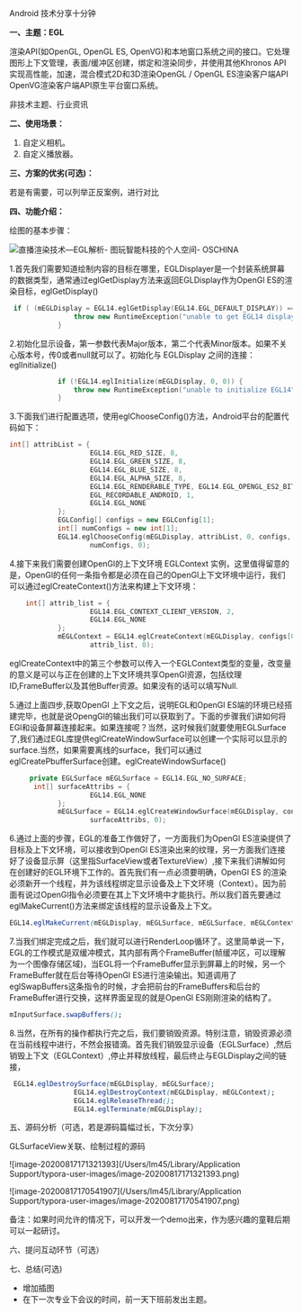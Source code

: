 Android 技术分享十分钟

**一、主题：EGL**

渲染API(如OpenGL, OpenGL ES, OpenVG)和本地窗口系统之间的接口。它处理图形上下文管理，表面/缓冲区创建，绑定和渲染同步，并使用其他Khronos API实现高性能，加速，混合模式2D和3D渲染OpenGL / OpenGL ES渲染客户端API OpenVG渲染客户端API原生平台窗口系统。

非技术主题、行业资讯

**二、使用场景：**

1. 自定义相机。
2. 自定义播放器。

**三、方案的优劣(可选)：**

若是有需要，可以列举正反案例，进行对比

**四、功能介绍：**

绘图的基本步骤：

![直播渲染技术—EGL解析- 图玩智能科技的个人空间- OSCHINA](https://oscimg.oschina.net/oscnet/up-93cf4ca49f349c2deed9e984e916e4342ff.png)

1.首先我们需要知道绘制内容的目标在哪里，EGLDisplayer是一个封装系统屏幕的数据类型，通常通过eglGetDisplay方法来返回EGLDisplay作为OpenGl ES的渲染目标，eglGetDisplay()

```cpp
 if ( (mEGLDisplay = EGL14.eglGetDisplay(EGL14.EGL_DEFAULT_DISPLAY)) == EGL14.EGL_NO_DISPLAY) {
                throw new RuntimeException("unable to get EGL14 display");
            }
```



2.初始化显示设备，第一参数代表Major版本，第二个代表Minor版本。如果不关心版本号，传0或者null就可以了。初始化与 EGLDisplay 之间的连接：eglInitialize()

```cpp
            if (!EGL14.eglInitialize(mEGLDisplay, 0, 0)) {
                throw new RuntimeException("unable to initialize EGL14");
            }
```



3.下面我们进行配置选项，使用eglChooseConfig()方法，Android平台的配置代码如下：

```cpp
int[] attribList = {
                    EGL14.EGL_RED_SIZE, 8,
                    EGL14.EGL_GREEN_SIZE, 8,
                    EGL14.EGL_BLUE_SIZE, 8,
                    EGL14.EGL_ALPHA_SIZE, 8,
                    EGL14.EGL_RENDERABLE_TYPE, EGL14.EGL_OPENGL_ES2_BIT,
                    EGL_RECORDABLE_ANDROID, 1,
                    EGL14.EGL_NONE
            };
            EGLConfig[] configs = new EGLConfig[1];
            int[] numConfigs = new int[1];
            EGL14.eglChooseConfig(mEGLDisplay, attribList, 0, configs, 0, configs.length,
                    numConfigs, 0);
```



4.接下来我们需要创建OpenGl的上下文环境 EGLContext 实例，这里值得留意的是，OpenGl的任何一条指令都是必须在自己的OpenGl上下文环境中运行，我们可以通过eglCreateContext()方法来构建上下文环境：

```cpp
    int[] attrib_list = {
                    EGL14.EGL_CONTEXT_CLIENT_VERSION, 2,
                    EGL14.EGL_NONE
            };
            mEGLContext = EGL14.eglCreateContext(mEGLDisplay, configs[0], EGL14.EGL_NO_CONTEXT,
                    attrib_list, 0);
```

eglCreateContext中的第三个参数可以传入一个EGLContext类型的变量，改变量的意义是可以与正在创建的上下文环境共享OpenGl资源，包括纹理ID,FrameBuffer以及其他Buffer资源。如果没有的话可以填写Null.



5.通过上面四步,获取OpenGl 上下文之后，说明EGL和OpenGl ES端的环境已经搭建完毕，也就是说OpengGl的输出我们可以获取到了。下面的步骤我们讲如何将EGl和设备屏幕连接起来。如果连接呢？当然，这时候我们就要使用EGLSurface了,我们通过EGL库提供eglCreateWindowSurface可以创建一个实际可以显示的surface.当然，如果需要离线的surface，我们可以通过eglCreatePbufferSurface创建。eglCreateWindowSurface()

```cpp
     private EGLSurface mEGLSurface = EGL14.EGL_NO_SURFACE;
      int[] surfaceAttribs = {
                    EGL14.EGL_NONE
            };
            mEGLSurface = EGL14.eglCreateWindowSurface(mEGLDisplay, configs[0], mSurface,
                    surfaceAttribs, 0);
```



6.通过上面的步骤，EGL的准备工作做好了，一方面我们为OpenGl ES渲染提供了目标及上下文环境，可以接收到OpenGl ES渲染出来的纹理，另一方面我们连接好了设备显示屏（这里指SurfaceView或者TextureView）,接下来我们讲解如何在创建好的EGL环境下工作的。首先我们有一点必须要明确，OpenGl ES 的渲染必须新开一个线程，并为该线程绑定显示设备及上下文环境（Context）。因为前面有说过OpenGl指令必须要在其上下文环境中才能执行。所以我们首先要通过 eglMakeCurrent()方法来绑定该线程的显示设备及上下文。

```css
EGL14.eglMakeCurrent(mEGLDisplay, mEGLSurface, mEGLSurface, mEGLContext);
```



7.当我们绑定完成之后，我们就可以进行RenderLoop循环了。这里简单说一下，EGL的工作模式是双缓冲模式，其内部有两个FrameBuffer(帧缓冲区，可以理解为一个图像存储区域)，当EGL将一个FrameBuffer显示到屏幕上的时候，另一个FrameBuffer就在后台等待OpenGl ES进行渲染输出。知道调用了eglSwapBuffers这条指令的时候，才会把前台的FrameBuffers和后台的FrameBuffer进行交换，这样界面呈现的就是OpenGl ES刚刚渲染的结构了。

```css
mInputSurface.swapBuffers();
```



8.当然，在所有的操作都执行完之后，我们要销毁资源。特别注意，销毁资源必须在当前线程中进行，不然会报错滴。首先我们销毁显示设备（EGLSurface）,然后销毁上下文（EGLContext）,停止并释放线程，最后终止与EGLDisplay之间的链接，

```css
 EGL14.eglDestroySurface(mEGLDisplay, mEGLSurface);
                EGL14.eglDestroyContext(mEGLDisplay, mEGLContext);
                EGL14.eglReleaseThread();
                EGL14.eglTerminate(mEGLDisplay);
```



五、源码分析（可选，若是源码篇幅过长，下次分享）

GLSurfaceView关联、绘制过程的源码

![image-20200817171321393](/Users/lm45/Library/Application Support/typora-user-images/image-20200817171321393.png)

![image-20200817170541907](/Users/lm45/Library/Application Support/typora-user-images/image-20200817170541907.png)

备注：如果时间允许的情况下，可以开发一个demo出来，作为感兴趣的童鞋后期可以一起研讨。

六、提问互动环节（可选）

七、总结(可选)


- 增加插图
- 在下一次专业下会议的时间，前一天下班前发出主题。

